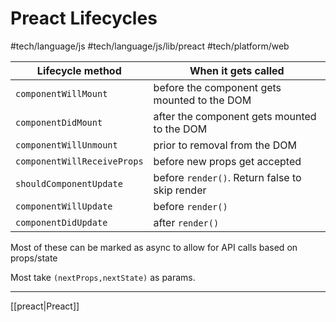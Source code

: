 # Preact Lifecycles
#tech/language/js #tech/language/js/lib/preact #tech/platform/web 

| Lifecycle method            | When it gets called                            |
| --------------------------- | ---------------------------------------------- |
| `componentWillMount`        | before the component gets mounted to the DOM   |
| `componentDidMount`         | after the component gets mounted to the DOM    |
| `componentWillUnmount`      | prior to removal from the DOM                  |
| `componentWillReceiveProps` | before new props get accepted                  |
| `shouldComponentUpdate`     | before `render()`. Return false to skip render |
| `componentWillUpdate`       | before `render()`                              |
| `componentDidUpdate`        | after `render()`                               |

Most of these can be marked as async to allow for API calls based on props/state

Most take `(nextProps,nextState)` as params.

---

[[preact|Preact]]
